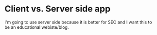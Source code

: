 # Client vs. Server side app

I'm going to use server side because it is better for SEO and I want this to be an educational webiste/blog.  

